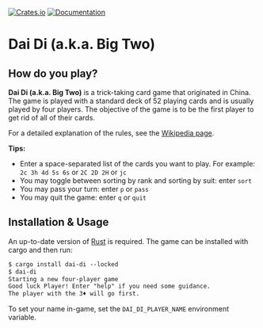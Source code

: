 [![Crates.io][crates-badge]][crates-link] [![Documentation][docs-badge]][docs-link]

[crates-badge]: https://img.shields.io/crates/v/dai-di.svg?maxAge=86400
[docs-badge]: https://docs.rs/dai-di/badge.svg?maxAge=86400
[docs-link]: https://docs.rs/dai-di/
[crates-link]: https://crates.io/crates/dai-di/

# Dai Di (a.k.a. Big Two)

## How do you play?

**Dai Di (a.k.a. Big Two)** is a trick-taking card game that originated in China. The game is played with a standard deck of 52 playing cards and is usually played by four players. The objective of the game is to be the first player to get rid of all of their cards.

For a detailed explanation of the rules, see the [Wikipedia page](https://en.wikipedia.org/wiki/Big_two).

**Tips:**

- Enter a space-separated list of the cards you want to play. For example: `2c 3h 4d 5s 6s` or `2C 2D 2H` or `jc`
- You may toggle between sorting by rank and sorting by suit: enter `sort`
- You may pass your turn: enter `p` or `pass`
- You may quit the game: enter `q` or `quit`

## Installation & Usage

An up-to-date version of [Rust](https://www.rust-lang.org/tools/install) is required.
The game can be installed with cargo and then run:

```txt
$ cargo install dai-di --locked
$ dai-di
Starting a new four-player game
Good luck Player! Enter "help" if you need some guidance.
The player with the 3♦ will go first.
```

To set your name in-game, set the `DAI_DI_PLAYER_NAME` environment variable.
